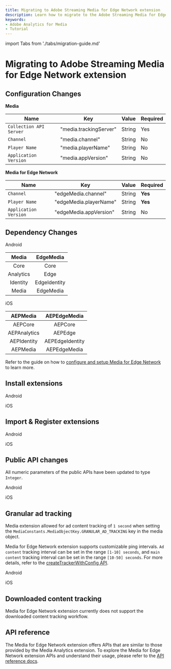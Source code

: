 ```yaml
---
title: Migrating to Adobe Streaming Media for Edge Network extension
description: Learn how to migrate to the Adobe Streaming Media for Edge Network extension.
keywords:
- Adobe Analytics for Media
- Tutorial
---
```


import Tabs from './tabs/migration-guide.md'

# Migrating to Adobe Streaming Media for Edge Network extension

## Configuration Changes

**Media**

| Name | Key | Value | Required |
| --- | --- | --- | --- |
| `Collection API Server` | "media.trackingServer" | String | Yes |
| `Channel` | "media.channel" | String | No |
| `Player Name` | "media.playerName" | String | No |
| `Application Version` | "media.appVersion" | String | No |

**Media for Edge Network**

| Name | Key | Value | Required |
| --- | --- | --- | --- |
| `Channel` | "edgeMedia.channel" | String | **Yes** |
| `Player Name` | "edgeMedia.playerName" | String | **Yes** |
| `Application Version` | "edgeMedia.appVersion" | String | No |

## Dependency Changes

<TabsBlock orientation="horizontal" slots="heading, content" repeat="2"/>

Android

| Media | EdgeMedia |
| :---: | :---: |
| Core | Core |
| Analytics | Edge |
| Identity | EdgeIdentity |
| Media | EdgeMedia |

iOS

| AEPMedia | AEPEdgeMedia |
| :---: | :---: |
| AEPCore | AEPCore |
| AEPAnalytics | AEPEdge |
| AEPIdentity |AEPEdgeIdentity |
| AEPMedia | AEPEdgeMedia |

Refer to the guide on how to [configure and setup Media for Edge Network](../../edge/media-for-edge-network/index.md) to learn more.

## Install extensions

<TabsBlock orientation="horizontal" slots="heading, content" repeat="2"/>

Android

<Tabs query="platform=android&section=install-dependency"/>

iOS

<Tabs query="platform=ios&section=install-dependency"/>

## Import & Register extensions

<TabsBlock orientation="horizontal" slots="heading, content" repeat="2"/>

Android

<Tabs query="platform=android&section=import-dependency"/>

iOS

<Tabs query="platform=ios&section=import-dependency"/>

## Public API changes

All numeric parameters of the public APIs have been updated to type `Integer`.

<TabsBlock orientation="horizontal" slots="heading, content" repeat="2"/>

Android

<Tabs query="platform=android&section=api-changes"/>

iOS

<Tabs query="platform=ios&section=api-changes"/>

## Granular ad tracking

Media extension allowed for ad content tracking of `1 second` when setting the `MediaConstants.MediaObjectKey.GRANULAR_AD_TRACKING` key in the media object.

Media for Edge Network extension supports customizable ping intervals. `Ad content` tracking interval can be set in the range `[1-10] seconds`, and `main content` tracking interval can be set in the range `[10-50] seconds`. For more details, refer to the [createTrackerWithConfig API](../../edge/media-for-edge-network/api-reference.md/#createtrackerwithconfig).

<TabsBlock orientation="horizontal" slots="heading, content" repeat="2"/>

Android

<Tabs query="platform=android&section=custom-interval"/>

iOS

<Tabs query="platform=ios&section=custom-interval"/>

## Downloaded content tracking

Media for Edge Network extension currently does not support the downloaded content tracking workflow.

## API reference

The Media for Edge Network extension offers APIs that are similar to those provided by the Media Analytics extension. To explore the Media for Edge Network extension APIs and understand their usage, please refer to the [API reference docs](../../edge/media-for-edge-network/api-reference.md).
